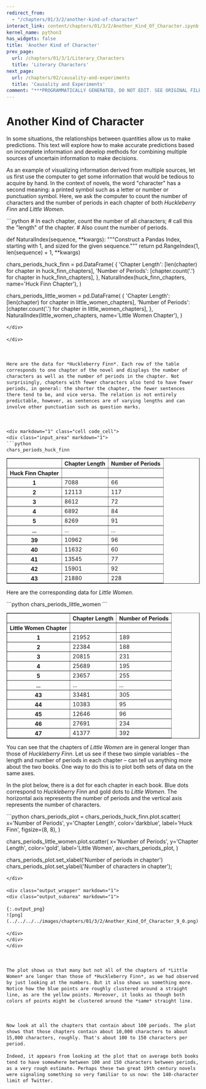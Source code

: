 ```yaml
---
redirect_from:
  - "/chapters/01/3/2/another-kind-of-character"
interact_link: content/chapters/01/3/2/Another_Kind_Of_Character.ipynb
kernel_name: python3
has_widgets: false
title: 'Another Kind of Character'
prev_page:
  url: /chapters/01/3/1/Literary_Characters
  title: 'Literary Characters'
next_page:
  url: /chapters/02/causality-and-experiments
  title: 'Causality and Experiments'
comment: "***PROGRAMMATICALLY GENERATED, DO NOT EDIT. SEE ORIGINAL FILES IN /content***"
---
```







# Another Kind of Character

In some situations, the relationships between quantities allow us to make predictions. This text will explore how to make accurate predictions based on incomplete information and develop methods for combining multiple sources of uncertain information to make decisions.

As an example of visualizing information derived from multiple sources, let us first use the computer to get some information that would be tedious to acquire by hand. In the context of novels, the word "character" has a second meaning: a printed symbol such as a letter or number or punctuation symbol. Here, we ask the computer to count the number of characters and the number of periods in each chapter of both *Huckleberry Finn* and *Little Women*.



<div markdown="1" class="cell code_cell">
<div class="input_area" markdown="1">
```python
# In each chapter, count the number of all characters;
# call this the "length" of the chapter.
# Also count the number of periods.

def NaturalIndex(sequence, **kwargs):
    """Construct a Pandas Index, starting with 1, and sized for the given sequence."""
    return pd.RangeIndex(1, len(sequence) + 1, **kwargs)


chars_periods_huck_finn = pd.DataFrame(
    {
        'Chapter Length': [len(chapter) for chapter in huck_finn_chapters],
        'Number of Periods': [chapter.count('.') for chapter in huck_finn_chapters],
    },
    NaturalIndex(huck_finn_chapters, name='Huck Finn Chapter'),
)

chars_periods_little_women = pd.DataFrame(
    {
        'Chapter Length': [len(chapter) for chapter in little_women_chapters],
        'Number of Periods': [chapter.count('.') for chapter in little_women_chapters],
    },
    NaturalIndex(little_women_chapters, name='Little Women Chapter'),
)
```
</div>

</div>



Here are the data for *Huckleberry Finn*. Each row of the table corresponds to one chapter of the novel and displays the number of characters as well as the number of periods in the chapter. Not surprisingly, chapters with fewer characters also tend to have fewer periods, in general: the shorter the chapter, the fewer sentences there tend to be, and vice versa. The relation is not entirely predictable, however, as sentences are of varying lengths and can involve other punctuation such as question marks. 



<div markdown="1" class="cell code_cell">
<div class="input_area" markdown="1">
```python
chars_periods_huck_finn
```
</div>

<div class="output_wrapper" markdown="1">
<div class="output_subarea" markdown="1">



<div markdown="0" class="output output_html">
<div>
<style scoped>
    .dataframe tbody tr th:only-of-type {
        vertical-align: middle;
    }

    .dataframe tbody tr th {
        vertical-align: top;
    }

    .dataframe thead th {
        text-align: right;
    }
</style>
<table border="1" class="dataframe">
  <thead>
    <tr style="text-align: right;">
      <th></th>
      <th>Chapter Length</th>
      <th>Number of Periods</th>
    </tr>
    <tr>
      <th>Huck Finn Chapter</th>
      <th></th>
      <th></th>
    </tr>
  </thead>
  <tbody>
    <tr>
      <th>1</th>
      <td>7088</td>
      <td>66</td>
    </tr>
    <tr>
      <th>2</th>
      <td>12113</td>
      <td>117</td>
    </tr>
    <tr>
      <th>3</th>
      <td>8612</td>
      <td>72</td>
    </tr>
    <tr>
      <th>4</th>
      <td>6892</td>
      <td>84</td>
    </tr>
    <tr>
      <th>5</th>
      <td>8269</td>
      <td>91</td>
    </tr>
    <tr>
      <th>...</th>
      <td>...</td>
      <td>...</td>
    </tr>
    <tr>
      <th>39</th>
      <td>10962</td>
      <td>96</td>
    </tr>
    <tr>
      <th>40</th>
      <td>11632</td>
      <td>60</td>
    </tr>
    <tr>
      <th>41</th>
      <td>13545</td>
      <td>77</td>
    </tr>
    <tr>
      <th>42</th>
      <td>15901</td>
      <td>92</td>
    </tr>
    <tr>
      <th>43</th>
      <td>21880</td>
      <td>228</td>
    </tr>
  </tbody>
</table>
</div>
</div>


</div>
</div>
</div>



Here are the corresponding data for *Little Women*.



<div markdown="1" class="cell code_cell">
<div class="input_area" markdown="1">
```python
chars_periods_little_women
```
</div>

<div class="output_wrapper" markdown="1">
<div class="output_subarea" markdown="1">



<div markdown="0" class="output output_html">
<div>
<style scoped>
    .dataframe tbody tr th:only-of-type {
        vertical-align: middle;
    }

    .dataframe tbody tr th {
        vertical-align: top;
    }

    .dataframe thead th {
        text-align: right;
    }
</style>
<table border="1" class="dataframe">
  <thead>
    <tr style="text-align: right;">
      <th></th>
      <th>Chapter Length</th>
      <th>Number of Periods</th>
    </tr>
    <tr>
      <th>Little Women Chapter</th>
      <th></th>
      <th></th>
    </tr>
  </thead>
  <tbody>
    <tr>
      <th>1</th>
      <td>21952</td>
      <td>189</td>
    </tr>
    <tr>
      <th>2</th>
      <td>22384</td>
      <td>188</td>
    </tr>
    <tr>
      <th>3</th>
      <td>20815</td>
      <td>231</td>
    </tr>
    <tr>
      <th>4</th>
      <td>25689</td>
      <td>195</td>
    </tr>
    <tr>
      <th>5</th>
      <td>23657</td>
      <td>255</td>
    </tr>
    <tr>
      <th>...</th>
      <td>...</td>
      <td>...</td>
    </tr>
    <tr>
      <th>43</th>
      <td>33481</td>
      <td>305</td>
    </tr>
    <tr>
      <th>44</th>
      <td>10383</td>
      <td>95</td>
    </tr>
    <tr>
      <th>45</th>
      <td>12646</td>
      <td>96</td>
    </tr>
    <tr>
      <th>46</th>
      <td>27691</td>
      <td>234</td>
    </tr>
    <tr>
      <th>47</th>
      <td>41377</td>
      <td>392</td>
    </tr>
  </tbody>
</table>
</div>
</div>


</div>
</div>
</div>



You can see that the chapters of *Little Women* are in general longer than those of *Huckleberry Finn*. Let us see if these two simple variables – the length and number of periods in each chapter – can tell us anything more about the two books. One way to do this is to plot both sets of data on the same axes. 

In the plot below, there is a dot for each chapter in each book. Blue dots correspond to *Huckleberry Finn* and gold dots to *Little Women*. The horizontal axis represents the number of periods and the vertical axis represents the number of characters.



<div markdown="1" class="cell code_cell">
<div class="input_area" markdown="1">
```python
chars_periods_plot = chars_periods_huck_finn.plot.scatter(
    x='Number of Periods',
    y='Chapter Length',
    color='darkblue',
    label='Huck Finn',
    figsize=(8, 8),
)

chars_periods_little_women.plot.scatter(
    x='Number of Periods',
    y='Chapter Length',
    color='gold',
    label='Little Women',
    ax=chars_periods_plot,
)

chars_periods_plot.set_xlabel('Number of periods in chapter')
chars_periods_plot.set_ylabel('Number of characters in chapter');
```
</div>

<div class="output_wrapper" markdown="1">
<div class="output_subarea" markdown="1">

{:.output_png}
![png](../../../../images/chapters/01/3/2/Another_Kind_Of_Character_9_0.png)

</div>
</div>
</div>



The plot shows us that many but not all of the chapters of *Little Women* are longer than those of *Huckleberry Finn*, as we had observed by just looking at the numbers. But it also shows us something more. Notice how the blue points are roughly clustered around a straight line, as are the yellow points. Moreover, it looks as though both colors of points might be clustered around the *same* straight line.



Now look at all the chapters that contain about 100 periods. The plot shows that those chapters contain about 10,000 characters to about 15,000 characters, roughly. That's about 100 to 150 characters per period.

Indeed, it appears from looking at the plot that on average both books tend to have somewhere between 100 and 150 characters between periods, as a very rough estimate. Perhaps these two great 19th century novels were signaling something so very familiar to us now: the 140-character limit of Twitter.

